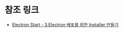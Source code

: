 # 참조 링크 

* [Electron Start - 3.Electron 배포를 위한 Installer 만들기](https://suwoni-codelab.com/electron/2017/04/17/Electron-distribution/)